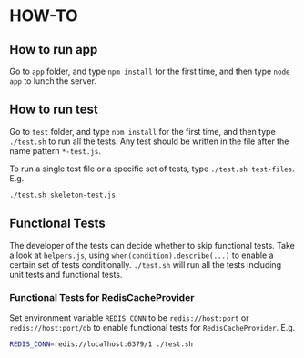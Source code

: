 HOW-TO
======

How to run app
--------------

Go to `app` folder, and type `npm install` for the first time,
and then type `node app` to lunch the server.

How to run test
---------------

Go to `test` folder, and type `npm install` for the first time,
and then type `./test.sh` to run all the tests.
Any test should be written in the file after the name pattern `*-test.js`.

To run a single test file or a specific set of tests, type `./test.sh test-files`. E.g.

```bash
./test.sh skeleton-test.js
```

Functional Tests
----------------

The developer of the tests can decide whether to skip functional tests.
Take a look at `helpers.js`, using `when(condition).describe(...)` to enable a certain set of tests conditionally.
`./test.sh` will run all the tests including unit tests and functional tests.

### Functional Tests for RedisCacheProvider

Set environment variable `REDIS_CONN` to be `redis://host:port` or `redis://host:port/db` to enable
functional tests for `RedisCacheProvider`. E.g.

```bash
REDIS_CONN=redis://localhost:6379/1 ./test.sh
```
